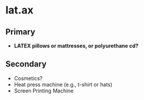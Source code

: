 # lat.ax

## Primary
- **LATEX pillows or mattresses, or polyurethane cd?**

## Secondary
- Cosmetics?
- Heat press machine (e.g., t-shirt or hats) 
- Screen Printing Machine
